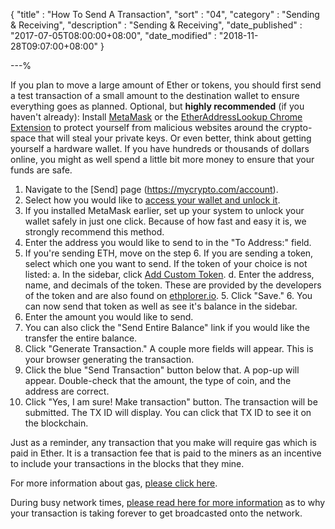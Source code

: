 {
"title" : "How To Send A Transaction",
"sort" : "04",
"category" : "Sending & Receiving",
"description" : "Sending & Receiving",
"date_published" : "2017-07-05T08:00:00+08:00",
"date_modified" : "2018-11-28T09:07:00+08:00"
}

---%

If you plan to move a large amount of Ether or tokens, you should first send a test transaction of a small amount to the destination wallet to ensure everything goes as planned.
Optional, but **highly recommended** (if you haven't already): Install [MetaMask](https://support.mycrypto.com/migration/moving-from-private-key-to-metamask.html) or the [EtherAddressLookup Chrome Extension](https://chrome.google.com/webstore/detail/etheraddresslookup/pdknmigbbbhmllnmgdfalmedcmcefdfn?hl=en-GB) to protect yourself from malicious websites around the crypto-space that will steal your private keys. Or even better, think about getting yourself a hardware wallet. If you have hundreds or thousands of dollars online, you might as well spend a little bit more money to ensure that your funds are safe.

1. Navigate to the [Send] page (https://mycrypto.com/account).
2. Select how you would like to [access your wallet and unlock it](https://support.mycrypto.com/getting-started/accessing-your-new-eth-wallet.html).
3. If you installed MetaMask earlier, set up your system to unlock your wallet safely in just one click. Because of how fast and easy it is, we strongly recommend this method.
4. Enter the address you would like to send to in the "To Address:" field.
5. If you're sending ETH, move on the step 6. If you are sending a token, select which one you want to send. If the token of your choice is not listed:
   a. In the sidebar, click [Add Custom Token](https://support.mycrypto.com/send/sending-and-adding-tokens.html).
   d. Enter the address, name, and decimals of the token. These are provided by the developers of the token and are also found on [ethplorer.io](https://ethplorer.io/).
   5. Click "Save."
   6. You can now send that token as well as see it's balance in the sidebar.
6. Enter the amount you would like to send.
7. You can also click the "Send Entire Balance" link if you would like the transfer the entire balance.
8. Click "Generate Transaction." A couple more fields will appear. This is your browser generating the transaction.
9. Click the blue "Send Transaction" button below that. A pop-up will appear. Double-check that the amount, the type of coin, and the address are correct.
10. Click "Yes, I am sure! Make transaction" button. The transaction will be submitted. The TX ID will display. You can click that TX ID to see it on the blockchain.

Just as a reminder, any transaction that you make will require gas which is paid in Ether. It is a transaction fee that is paid to the miners as an incentive to include your transactions in the blocks that they mine.

For more information about gas, [please click here](https://support.mycrypto.com/gas/what-is-gas-ethereum.html).

During busy network times, [please read here for more information](https://support.mycrypto.com/transactions/transactions-not-showing-or-pending.html) as to why your transaction is taking forever to get broadcasted onto the network.
